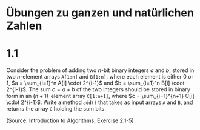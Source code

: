 # Übungen zu ganzen und natürlichen Zahlen

# 1.1
Consider the problem of adding two $n$-bit binary integers $a$ and $b$, stored in two $n$-element arrays `A[1:n]` and `B[1:n]`, where each element is either 0 or 1, $a = \sum_{i=1}^n A[i] \cdot 2^{i-1}$ and $b = \sum_{i=1}^n B[i] \cdot 2^{i-1}$. The sum $c = a + b$ of the two integers should be stored in binary form in an $(n+1)$-element array `C[1:n+1]`, where $c = \sum_{i=1}^{n+1} C[i] \cdot 2^{i-1}$. Write a method `add()` that takes as input arrays `A` and `B`, and returns the array `C` holding the sum bits.

(Source: Introduction to Algorithms, Exercise 2.1-5)